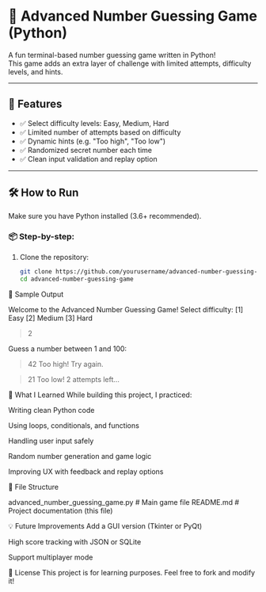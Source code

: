 
# 🎯 Advanced Number Guessing Game (Python)

A fun terminal-based number guessing game written in Python!  
This game adds an extra layer of challenge with limited attempts, difficulty levels, and hints.

---

## 🚀 Features

- ✅ Select difficulty levels: Easy, Medium, Hard
- ✅ Limited number of attempts based on difficulty
- ✅ Dynamic hints (e.g. "Too high", "Too low")
- ✅ Randomized secret number each time
- ✅ Clean input validation and replay option

---

## 🛠 How to Run

Make sure you have Python installed (3.6+ recommended).

### 📦 Step-by-step:

1. Clone the repository:
   ```bash
   git clone https://github.com/yourusername/advanced-number-guessing-game.git
   cd advanced-number-guessing-game
📸 Sample Output

Welcome to the Advanced Number Guessing Game!
Select difficulty: [1] Easy [2] Medium [3] Hard
> 2

Guess a number between 1 and 100:
> 42
Too high! Try again.

> 21
Too low! 2 attempts left...


🧠 What I Learned
While building this project, I practiced:

Writing clean Python code

Using loops, conditionals, and functions

Handling user input safely

Random number generation and game logic

Improving UX with feedback and replay options

📁 File Structure

advanced_number_guessing_game.py  # Main game file
README.md                         # Project documentation (this file)


💡 Future Improvements
Add a GUI version (Tkinter or PyQt)

High score tracking with JSON or SQLite

Support multiplayer mode

📄 License
This project is for learning purposes. Feel free to fork and modify it!

